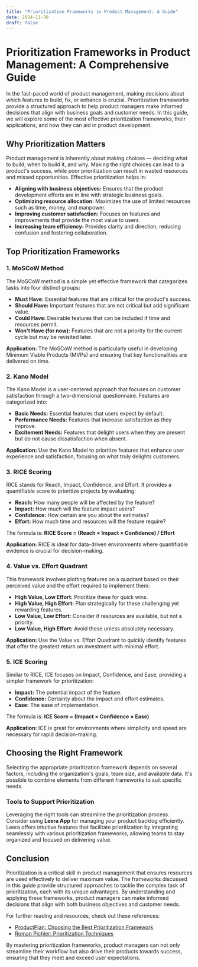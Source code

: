 ```yaml
---
title: "Prioritization Frameworks in Product Management: A Guide"
date: 2024-11-30
draft: false
---
```

# Prioritization Frameworks in Product Management: A Comprehensive Guide

In the fast-paced world of product management, making decisions about which features to build, fix, or enhance is crucial. Prioritization frameworks provide a structured approach to help product managers make informed decisions that align with business goals and customer needs. In this guide, we will explore some of the most effective prioritization frameworks, their applications, and how they can aid in product development.

## Why Prioritization Matters

Product management is inherently about making choices — deciding what to build, when to build it, and why. Making the right choices can lead to a product's success, while poor prioritization can result in wasted resources and missed opportunities. Effective prioritization helps in:

- **Aligning with business objectives:** Ensures that the product development efforts are in line with strategic business goals.
- **Optimizing resource allocation:** Maximizes the use of limited resources such as time, money, and manpower.
- **Improving customer satisfaction:** Focuses on features and improvements that provide the most value to users.
- **Increasing team efficiency:** Provides clarity and direction, reducing confusion and fostering collaboration.

## Top Prioritization Frameworks

### 1. **MoSCoW Method**

The MoSCoW method is a simple yet effective framework that categorizes tasks into four distinct groups:

- **Must Have:** Essential features that are critical for the product's success.
- **Should Have:** Important features that are not critical but add significant value.
- **Could Have:** Desirable features that can be included if time and resources permit.
- **Won't Have (for now):** Features that are not a priority for the current cycle but may be revisited later.

**Application:** The MoSCoW method is particularly useful in developing Minimum Viable Products (MVPs) and ensuring that key functionalities are delivered on time.

### 2. **Kano Model**

The Kano Model is a user-centered approach that focuses on customer satisfaction through a two-dimensional questionnaire. Features are categorized into:

- **Basic Needs:** Essential features that users expect by default.
- **Performance Needs:** Features that increase satisfaction as they improve.
- **Excitement Needs:** Features that delight users when they are present but do not cause dissatisfaction when absent.

**Application:** Use the Kano Model to prioritize features that enhance user experience and satisfaction, focusing on what truly delights customers.

### 3. **RICE Scoring**

RICE stands for Reach, Impact, Confidence, and Effort. It provides a quantifiable score to prioritize projects by evaluating:

- **Reach:** How many people will be affected by the feature?
- **Impact:** How much will the feature impact users?
- **Confidence:** How certain are you about the estimates?
- **Effort:** How much time and resources will the feature require?

The formula is: **RICE Score = (Reach × Impact × Confidence) / Effort**

**Application:** RICE is ideal for data-driven environments where quantifiable evidence is crucial for decision-making.

### 4. **Value vs. Effort Quadrant**

This framework involves plotting features on a quadrant based on their perceived value and the effort required to implement them:

- **High Value, Low Effort:** Prioritize these for quick wins.
- **High Value, High Effort:** Plan strategically for these challenging yet rewarding features.
- **Low Value, Low Effort:** Consider if resources are available, but not a priority.
- **Low Value, High Effort:** Avoid these unless absolutely necessary.

**Application:** Use the Value vs. Effort Quadrant to quickly identify features that offer the greatest return on investment with minimal effort.

### 5. **ICE Scoring**

Similar to RICE, ICE focuses on Impact, Confidence, and Ease, providing a simpler framework for prioritization:

- **Impact:** The potential impact of the feature.
- **Confidence:** Certainty about the impact and effort estimates.
- **Ease:** The ease of implementation.

The formula is: **ICE Score = (Impact × Confidence × Ease)**

**Application:** ICE is great for environments where simplicity and speed are necessary for rapid decision-making.

## Choosing the Right Framework

Selecting the appropriate prioritization framework depends on several factors, including the organization's goals, team size, and available data. It's possible to combine elements from different frameworks to suit specific needs.

### Tools to Support Prioritization

Leveraging the right tools can streamline the prioritization process. Consider using **Leera App** for managing your product backlog efficiently. Leera offers intuitive features that facilitate prioritization by integrating seamlessly with various prioritization frameworks, allowing teams to stay organized and focused on delivering value.

## Conclusion

Prioritization is a critical skill in product management that ensures resources are used effectively to deliver maximum value. The frameworks discussed in this guide provide structured approaches to tackle the complex task of prioritization, each with its unique advantages. By understanding and applying these frameworks, product managers can make informed decisions that align with both business objectives and customer needs.

For further reading and resources, check out these references:
- [ProductPlan: Choosing the Best Prioritization Framework](https://www.productplan.com)
- [Roman Pichler: Prioritization Techniques](https://www.romanpichler.com/blog/prioritization-techniques/)

By mastering prioritization frameworks, product managers can not only streamline their workflow but also drive their products towards success, ensuring that they meet and exceed user expectations.